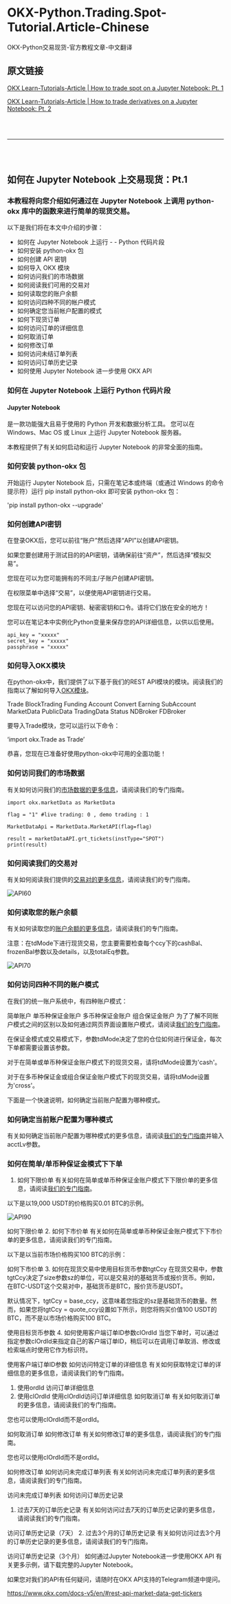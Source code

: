 # OKX-Python.Trading.Spot-Tutorial.Article-Chinese
OKX-Python交易现货-官方教程文章-中文翻译


## 原文链接

[OKX Learn-Tutorials-Article | How to trade spot on a Jupyter Notebook: Pt. 1](https://www.okx.com/learn/spot-trading-with-jupyter-notebook)

[OKX Learn-Tutorials-Article | How to trade derivatives on a Jupyter Notebook: Pt. 2](https://www.okx.com/learn/derivatives-trading-with-jupyter-notebook)

<br>
<br>

---

<br>
<br>

## 如何在 Jupyter Notebook 上交易现货：Pt.1

### 本教程将向您介绍如何通过在 Jupyter Notebook 上调用 python-okx 库中的函数来进行简单的现货交易。

以下是我们将在本文中介绍的步骤：

- 如何在 Jupyter Notebook 上运行 - - Python 代码片段
- 如何安装 python-okx 包
- 如何创建 API 密钥
- 如何导入 OKX 模块
- 如何访问我们的市场数据
- 如何阅读我们可用的交易对
- 如何读取您的账户余额
- 如何访问四种不同的帐户模式
- 如何确定您当前帐户配置的模式
- 如何下现货订单
- 如何访问订单的详细信息
- 如何取消订单
- 如何修改订单
- 如何访问未结订单列表
- 如何访问订单历史记录
- 如何使用 Jupyter Notebook 进一步使用 OKX API

### 如何在 Jupyter Notebook 上运行 Python 代码片段

#### Jupyter Notebook 

是一款功能强大且易于使用的 Python 开发和数据分析工具。 您可以在 Windows、Mac OS 或 Linux 上运行 Jupyter Notebook 服务器。

本教程提供了有关如何启动和运行 Jupyter Notebook 的非常全面的指南。

### 如何安装 python-okx 包
开始运行 Jupyter Notebook 后，只需在笔记本或终端（或通过 Windows 的命令提示符）运行 pip install python-okx 即可安装 python-okx 包：

'pip install python-okx --upgrade'

### 如何创建API密钥

在登录OKX后，您可以前往“账户”然后选择“API”以创建API密钥。

如果您要创建用于测试目的的API密钥，请确保前往“资产”，然后选择“模拟交易”。

您现在可以为您可能拥有的不同主/子账户创建API密钥。

在权限菜单中选择“交易”，以便使用API密钥进行交易。

您现在可以访问您的API密钥、秘密密钥和口令。请将它们放在安全的地方！

您可以在笔记本中实例化Python变量来保存您的API详细信息，以供以后使用。

    api_key = "xxxxx"
    secret_key = "xxxxx"
    passphrase = "xxxxx"
    
### 如何导入OKX模块

在python-okx中，我们提供了以下基于我们的REST API模块的模块。阅读我们的指南以了解如何导入[OKX模块](https://www.okx.com/docs-v5/zh/#overview-v5-api-key-creation)。

Trade
BlockTrading
Funding
Account
Convert
Earning
SubAccount
MarketData
PublicData
TradingData
Status
NDBroker
FDBroker

要导入Trade模块，您可以运行以下命令：

‘import okx.Trade as Trade’

恭喜，您现在已准备好使用python-okx中可用的全面功能！

### 如何访问我们的市场数据
有关如何访问我们的[市场数据的更多信息](https://www.okx.com/docs-v5/en/#rest-api-market-data-get-tickers)，请阅读我们的专门指南。

    import okx.marketData as MarketData

    flag = "1" #live trading: 0 , demo trading : 1

    MarketDataApi = MarketData.MarketAPI(flag=flag)

    result = marketDataAPI.grt_tickets(instType="SPOT")
    print(result)

### 如何阅读我们的交易对

有关如何阅读我们提供的[交易对的更多信息](https://www.okx.com/docs-v5/en/#rest-api-public-data-get-instruments)，请阅读我们的专门指南。

![API60](https://github.com/yanboishere/OKX-Python.Trading.Spot-Tutorial.Article-Chinese/assets/76860915/0bf36a65-f06a-4bdc-a075-1adc28be9d20)



### 如何读取您的账户余额
有关如何读取您的[账户余额的更多信息](https://www.okx.com/docs-v5/en/#rest-api-account-get-balance)，请阅读我们的专门指南。

注意：在tdMode下进行现货交易，您主要需要检查每个ccy下的cashBal、frozenBal参数以及details，以及totalEq参数。

![API70](https://github.com/yanboishere/OKX-Python.Trading.Spot-Tutorial.Article-Chinese/assets/76860915/05a3d9bc-71ae-4312-a2e4-802e6ca90312)




### 如何访问四种不同的账户模式
在我们的统一账户系统中，有四种账户模式：

简单账户
单币种保证金账户
多币种保证金账户
组合保证金账户
为了了解不同账户模式之间的区别以及如何通过网页界面设置账户模式，请阅读[我们的专门指南](https://www.okx.com/support/hc/en-us/articles/360054690791-1-%E7%BB%9F%E4%B8%80%E4%BA%A4%E6%98%93%E8%B4%A6%E6%88%B7%E4%BB%8B%E7%BB%8D)。

在保证金模式或交易模式下，参数tdMode决定了您的仓位如何进行保证金，每次下单都需要设置该参数。

对于在简单或单币种保证金账户模式下的现货交易，请将tdMode设置为'cash'。

对于在多币种保证金或组合保证金账户模式下的现货交易，请将tdMode设置为'cross'。

下面是一个快速说明，如何确定当前账户配置为哪种模式。

### 如何确定当前账户配置为哪种模式
有关如何确定当前账户配置为哪种模式的更多信息，请阅读[我们的专门指南](https://www.okx.com/docs-v5/en/#rest-api-account-get-account-configuration)并输入acctLv参数。

### 如何在简单/单币种保证金模式下下单
1. 如何下限价单
有关如何在简单或单币种保证金账户模式下下限价单的更多信息，请阅读[我们的专门指南](https://www.okx.com/docs-v5/en/#rest-api-trade-place-order)。

以下是以19,000 USDT的价格购买0.01 BTC的示例。


![API90](https://github.com/yanboishere/OKX-Python.Trading.Spot-Tutorial.Article-Chinese/assets/76860915/393fd019-20dc-4547-bcc5-d34beadd4b32)


如何下限价单
2. 如何下市价单
有关如何在简单或单币种保证金账户模式下下市价单的更多信息，请阅读我们的专门指南。

以下是以当前市场价格购买100 BTC的示例：

如何下市价单
3. 如何在现货交易中使用目标货币参数tgtCcy
在现货交易中，参数tgtCcy决定了size参数sz的单位，可以是交易对的基础货币或报价货币。例如，在BTC-USDT这个交易对中，基础货币是BTC，报价货币是USDT。

默认情况下，tgtCcy = base_ccy，这意味着您指定的sz是基础货币的数量。然而，如果您将tgtCcy = quote_ccy设置如下所示，则您将购买价值100 USDT的BTC，而不是以市场价格购买100 BTC。

使用目标货币参数
4. 如何使用客户端订单ID参数clOrdId
当您下单时，可以通过指定参数clOrdId来指定自己的客户端订单ID，稍后可以在调用订单取消、修改或检索端点时使用它作为标识符。

使用客户端订单ID参数
如何访问特定订单的详细信息
有关如何获取特定订单的详细信息的更多信息，请阅读我们的专门指南。

1. 使用ordId
访问订单详细信息
2. 使用clOrdId
使用clOrdId访问订单详细信息
如何取消订单
有关如何取消订单的更多信息，请阅读我们的专门指南。

您也可以使用clOrdId而不是ordId。

如何取消订单
如何修改订单
有关如何修改订单的更多信息，请阅读我们的专门指南。

您也可以使用clOrdId而不是ordId。

如何修改订单
如何访问未完成订单列表
有关如何访问未完成订单列表的更多信息，请阅读我们的专门指南。

访问未完成订单列表
如何访问订单历史记录
1. 过去7天的订单历史记录
有关如何访问过去7天的订单历史记录的更多信息，请阅读我们的专门指南。

访问订单历史记录（7天）
2. 过去3个月的订单历史记录
有关如何访问过去3个月的订单历史记录的更多信息，请阅读我们的专门指南。

访问订单历史记录（3个月）
如何通过Jupyter Notebook进一步使用OKX API
有关更多示例，请下载完整的Jupyter Notebook。

如果您对我们的API有任何疑问，请随时在OKX API支持的Telegram频道中提问。

https://www.okx.com/docs-v5/en/#rest-api-market-data-get-tickers
